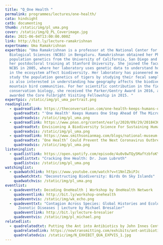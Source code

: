 ```yaml
---
title: "Q_One Health "
permalink: programmes/lectures/one-health/
cata: hindsight
catb: documenting
thumb: /static/img/pl_uma.png
cover: /static/img/Q_PL_Coverimage.jpg
date: 2021-06-04T13:00:00.000Z
link: http://bit.ly/lecture-ramakrishnan
expertname: Uma Ramakrishnan
expertbio: "Uma Ramakrishnan is a professor at the National Center for
  Biological Sciences (NCBS) in Bengaluru. Ramakrishnan obtained her PhD on
  population genetics from the University of California, San Diego and continued
  her postdoctoral training at Stanford University. She joined the faculty at
  NCBS in 2005, where her laboratory uses genetic data to understand how changes
  in the ecosystem affect biodiversity. Her laboratory has pioneered methods to
  study the population genetics of tigers by studying their fecal samples. She
  is also interested in understanding how geography affects the biodiversity in
  mountain bird communities. For her scientific contribution in the field of
  conservation biology, she received the Parker/Gentry Award in 2016, and was
  awarded the Core Fulbright Visiting Fellowship in 2015. "
expertpic: /static/img/pl_uma_portrait.png
readinglist:
  - quadreadlink: https://theconversation.com/one-health-keeps-humans-one-step-ahead-of-the-microbes-106984
    quadreadtxt: "'One Health' Keeps Humans One Step Ahead Of The Microbes"
    quadreadvis: /static/img/pl_uma.png
  - quadreadlink: https://www.pnas.org/content/early/2020/09/29/2018436117?versioned=true
    quadreadtxt: Envisioning A Biodiversity Science For Sustaining Human Well-being
    quadreadvis: /static/img/pl_uma.png
  - quadreadlink: https://www.smithsonianmag.com/blogs/national-museum-of-natural-history/2020/02/14/one-health-could-prevent-next-coronavirus-outbreak/
    quadreadtxt: ‘One Health’ Could Prevent the Next Coronavirus Outbreak
    quadreadvis: /static/img/pl_uma.png
listeninglist:
  - quadlistlink: https://open.spotify.com/episode/4u0v8wTQy5MafYzbfoKYi4
    quadlisttxt: "Cracking One Health: Dr. Juan Lubroth"
    quadlistvis: /static/img/pl_uma.png
watchinglist:
  - quadwatchlink: https://www.youtube.com/watch?v=t1NnlZbiPJc
    quadwatchtxt: "Deconstructing Biodiversity: Birds On Sky Islands"
    quadwatchvis: /static/img/pl_uma.png
eventlist:
  - quadeventtxt: Decoding OneHealth | Workshop by OneHealth Network
    quadeventlink: http://bit.ly/workshop-onehealth
    quadeventvis: /static/img/wk_echo.png
  - quadeventtxt: "Contagion Across Species: Global Histories and Ecologies of
      Zoonotic Diseases | Lecture by Michael Bresalier"
    quadeventlink: http://bit.ly/lecture-bresalier
    quadeventvis: /static/img/pl_michael.png
relatedlist:
  - quadrelatedtxt: Putting the Ant into Antibiotics by John Innes Centre
    quadrelatedlink: https://nowtransmitting.com/exhibits/ant-antibiotics/
    quadrelatedvis: /static/img/N_EXHIBIT_QUA_EXPVIS_1.jpg
---
```

